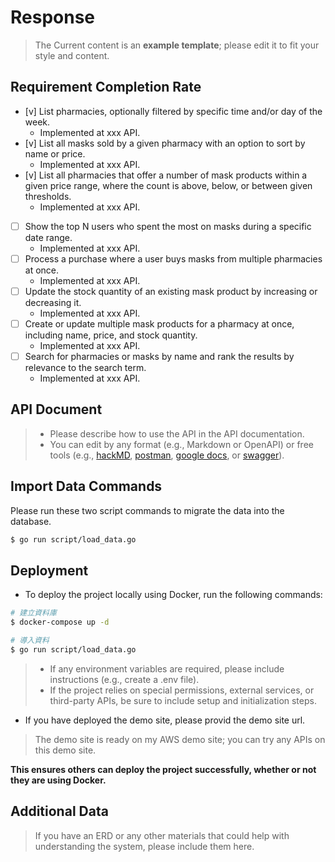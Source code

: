 # Response
> The Current content is an **example template**; please edit it to fit your style and content.

## Requirement Completion Rate
* [v] List pharmacies, optionally filtered by specific time and/or day of the week.
  * Implemented at xxx API.
* [v] List all masks sold by a given pharmacy with an option to sort by name or price.
  * Implemented at xxx API.
* [v] List all pharmacies that offer a number of mask products within a given price range, where the count is above, below, or between given thresholds.
  * Implemented at xxx API.
* [ ] Show the top N users who spent the most on masks during a specific date range.
  * Implemented at xxx API.
* [ ] Process a purchase where a user buys masks from multiple pharmacies at once.
  *  Implemented at xxx API.
* [ ] Update the stock quantity of an existing mask product by increasing or decreasing it.
  * Implemented at xxx API.
* [ ] Create or update multiple mask products for a pharmacy at once, including name, price, and stock quantity.
  * Implemented at xxx API.
* [ ] Search for pharmacies or masks by name and rank the results by relevance to the search term.
  * Implemented at xxx API.

## API Document
> * Please describe how to use the API in the API documentation.
> * You can edit by any format (e.g., Markdown or OpenAPI) or free tools (e.g., [hackMD](https://hackmd.io/), [postman](https://www.postman.com/), [google docs](https://docs.google.com/document/u/0/), or  [swagger](https://swagger.io/specification/)).

## Import Data Commands
Please run these two script commands to migrate the data into the database.

```bash
$ go run script/load_data.go
```

## Deployment
* To deploy the project locally using Docker, run the following commands:

```bash
# 建立資料庫
$ docker-compose up -d

# 導入資料
$ go run script/load_data.go
```

> * If any environment variables are required, please include instructions (e.g., create a .env file).
> * If the project relies on special permissions, external services, or third-party APIs, be sure to include setup and initialization steps.

* If you have deployed the demo site, please provid the demo site url.
> The demo site is ready on my AWS demo site; you can try any APIs on this demo site.

**This ensures others can deploy the project successfully, whether or not they are using Docker.**

## Additional Data
> If you have an ERD or any other materials that could help with understanding the system, please include them here.
